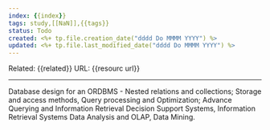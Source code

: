 ```yaml
---
index: {{index}}
tags: study,[[NaN]],{{tags}}
status: Todo
created: <%+ tp.file.creation_date("dddd Do MMMM YYYY") %>
updated: <%+ tp.file.last_modified_date("dddd Do MMMM YYYY") %>
---
```

Related: {{related}}
URL: {{resourc url}}

---
Database design for an ORDBMS - Nested relations and
collections; Storage and access methods, Query
processing and Optimization; Advance Querying and
Information Retrieval Decision Support Systems,
Information Retrieval Systems Data Analysis and
OLAP, Data Mining.